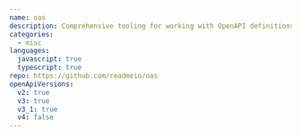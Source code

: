 ```yaml
---
name: oas
description: Comprehensive tooling for working with OpenAPI definitions
categories:
  - misc
languages:
  javascript: true
  typescript: true
repo: https://github.com/readmeio/oas
openApiVersions:
  v2: true
  v3: true
  v3_1: true
  v4: false
---
```

